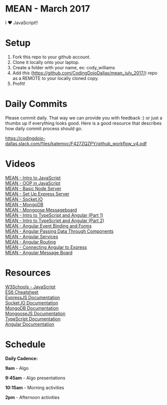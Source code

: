MEAN - March 2017
====================
I :heart: JavaScript!!

# Setup
 1. Fork this repo to your github account.
 2. Clone it locally onto your laptop.
 3. Create a folder with your name, ex: cody_williams
 4. Add *this* (https://github.com/CodingDojoDallas/mean_july_2017/) repo as a REMOTE to your locally cloned copy.
 5. Profit!
 
# Daily Commits

Please commit daily. That way we can provide you with feedback :) or just a thumbs up if everything looks good. Here is a good resource that describes how daily commit process should go.

https://codingdojo-dallas.slack.com/files/katemoc/F427ZQZPY/github_workflow_v4.pdf

# Videos
[MEAN - Intro to JavaScript](https://youtu.be/NcxV3CyLx6w "MEAN - Intro to JavaScript") <br>
[MEAN - OOP in JavaScript](https://youtu.be/2yl6Q9SbxjM "MEAN - OOP in JavaScript") <br>
[MEAN - Basic Node Server](https://youtu.be/goOdjMw5KoQ "MEAN - Basic Node Server") <br>
[MEAN - Set Up Express Server](https://youtu.be/WEh_DI3OBg4 "MEAN - Set Up Express Server") <br>
[MEAN - Socket.IO](https://youtu.be/6xMJDs9vkio "MEAN - Socket.IO") <br>
[MEAN - MongoDB](https://youtu.be/0tezVAYzcDc "MEAN - MongoDB") <br>
[MEAN - Mongoose Messageboard](https://youtu.be/iPDi2LYO2no "MEAN - Mongoose Messageboard") <br>
[MEAN - Intro to TypeScript and Angular (Part 1)](https://youtu.be/Z_C8ZLkEICI "MEAN - Intro to TypeScript and Angular (Part 1)") <br>
[MEAN - Intro to TypeScript and Angular (Part 2)](https://youtu.be/gB8VFqAI4hc "MEAN - Intro to TypeScript and Angular (Part 2)") <br>
[MEAN - Angular Event Binding and Forms](https://youtu.be/tFClAHE503M "MEAN - Angular Event Binding and Forms") <br>
[MEAN - Angular Passing Data Through Components](https://youtu.be/mFcEX0JApNE "MEAN - Angular Passing Data Through Components") <br>
[MEAN - Angular Services](https://youtu.be/0-t2dU11cvk "MEAN - Angular Services") <br>
[MEAN - Angular Routing](https://youtu.be/5KSyo4BFqCU "MEAN - Angular Routing") <br>
[MEAN - Connecting Angular to Express](https://youtu.be/5bnZ68Z14Bg "MEAN - Connecting Angular to Express") <br>
[MEAN - Angular Message Board](https://youtu.be/TwE4w9ci6dA "MEAN - Angular Message Board") <br>

# Resources
[W3Schools - JavaScript](https://www.w3schools.com/js/ "W3Schools - JavaScript") <br>
[ES6 Cheatsheet](https://github.com/DrkSephy/es6-cheatsheet "ES6 Cheatsheet") <br>
[ExpressJS Documentation](http://expressjs.com/en/api.html "ExpressJS Documentation") <br>
[Socket.IO Documentation](https://socket.io/docs/ "Socket.IO Documentation") <br>
[MongoDB Documentation](https://docs.mongodb.com/manual/ "MongoDB Documentation") <br>
[MongooseJS Documentation](http://mongoosejs.com/docs/guide.html "MongooseJS Documentation") <br>
[TypeScript Documentation](https://www.typescriptlang.org/docs/home.html "TypeScript Documentation") <br>
[Angular Documentation](https://angular.io/docs "Angular Documentation") <br>

# Schedule

**Daily Cadence:**

**9am** - Algo

**9:45am** - Algo presentations

**10:15am** - Morning activities

**2pm** - Afternoon activities
